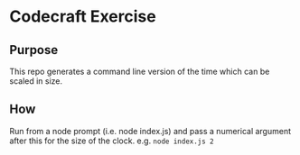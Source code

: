 # Codecraft Exercise

## Purpose
This repo generates a command line version of the time which can be scaled in size.

## How
Run from a node prompt (i.e. node index.js) and pass a numerical argument after this for the size of the clock.
e.g.
`node index.js 2`
